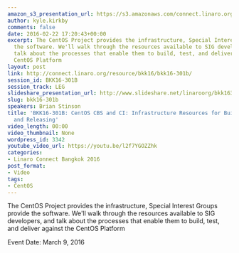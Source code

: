 ```yaml
---
amazon_s3_presentation_url: https://s3.amazonaws.com/connect.linaro.org/bkk16/Presentations/Wednesday/BKK16-301B.pdf
author: kyle.kirkby
comments: false
date: 2016-02-22 17:20:43+00:00
excerpt: The CentOS Project provides the infrastructure, Special Interest Groups provide
  the software. We'll walk through the resources available to SIG developers, and
  talk about the processes that enable them to build, test, and deliver against the
  CentOS Platform
layout: post
link: http://connect.linaro.org/resource/bkk16/bkk16-301b/
session_id: BKK16-301B
session_track: LEG
slideshare_presentation_url: http://www.slideshare.net/linaroorg/bkk16301bcentoscbsandciinfrastructureresourcesforbuildingtestingandreleasing
slug: bkk16-301b
speakers: Brian Stinson
title: 'BKK16-301B: CentOS CBS and CI: Infrastructure Resources for Building, Testing,
  and Releasing'
video_length: 00:00
video_thumbnail: None
wordpress_id: 3342
youtube_video_url: https://youtu.be/l2f7YGOZZhk
categories:
- Linaro Connect Bangkok 2016
post_format:
- Video
tags:
- CentOS
---
```


The CentOS Project provides the infrastructure, Special Interest Groups provide the software. We'll walk through the resources available to SIG developers, and talk about the processes that enable them to build, test, and deliver against the CentOS Platform

Event Date: March 9, 2016
